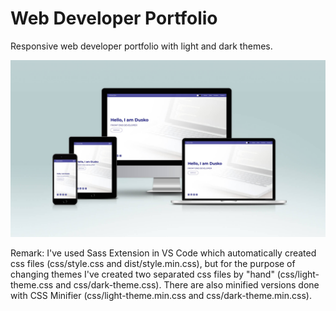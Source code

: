 # Web Developer Portfolio

Responsive web developer portfolio with light and dark themes.

![](screen-mockup/screen-mockup.jpg)

Remark: 
I've used Sass Extension in VS Code which automatically created css files (css/style.css and dist/style.min.css), 
but for the purpose of changing themes I've created two separated css files by "hand" (css/light-theme.css and css/dark-theme.css).
There are also minified versions done with CSS Minifier (css/light-theme.min.css and css/dark-theme.min.css).
